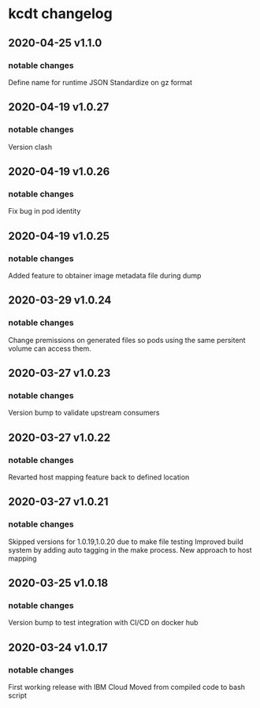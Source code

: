 # kcdt changelog

## 2020-04-25 v1.1.0

### notable changes 

Define name for runtime JSON
Standardize on gz format

## 2020-04-19 v1.0.27

### notable changes 

Version clash

## 2020-04-19 v1.0.26

### notable changes 

Fix bug in pod identity

## 2020-04-19 v1.0.25

### notable changes 

Added feature to obtainer image metadata file during dump

## 2020-03-29 v1.0.24

### notable changes 

Change premissions on generated files so pods using the same persitent volume can access them.

## 2020-03-27 v1.0.23

### notable changes 

Version bump to validate upstream consumers

## 2020-03-27 v1.0.22

### notable changes 

Revarted host mapping feature back to defined location

## 2020-03-27 v1.0.21

### notable changes 

Skipped versions for 1.0.19,1.0.20 due to make file testing
Improved build system by adding auto tagging in the make process.
New approach to host mapping

## 2020-03-25 v1.0.18

### notable changes 
Version bump to test integration with CI/CD on docker hub


## 2020-03-24 v1.0.17

### notable changes

First working release with IBM Cloud
Moved from compiled code to bash script